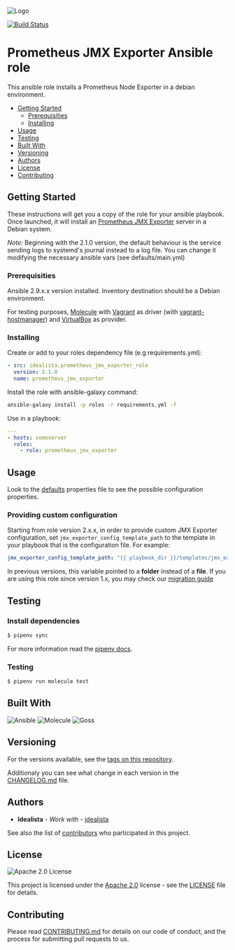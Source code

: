 ![Logo](logo.gif)

[![Build Status](https://travis-ci.org/idealista/prometheus_jmx_exporter_role.png)](https://travis-ci.org/idealista/prometheus_jmx_exporter_role)

# Prometheus JMX Exporter Ansible role

This ansible role installs a Prometheus Node Exporter in a debian environment.

- [Getting Started](#getting-started)
	- [Prerequisities](#prerequisities)
	- [Installing](#installing)
- [Usage](#usage)
- [Testing](#testing)
- [Built With](#built-with)
- [Versioning](#versioning)
- [Authors](#authors)
- [License](#license)
- [Contributing](#contributing)

## Getting Started

These instructions will get you a copy of the role for your ansible playbook. Once launched, it will install an [Prometheus JMX Exporter](https://github.com/prometheus/jmx_exporter) server in a Debian system.

*Note:* Beginning with the 2.1.0 version, the default behaviour is the service sending logs to systemd's journal instead to a log file. You can change it modifying the necessary ansible vars (see defaults/main.yml)
### Prerequisities

Ansible 2.9.x.x version installed.
Inventory destination should be a Debian environment.

For testing purposes, [Molecule](https://molecule.readthedocs.io/) with [Vagrant](https://www.vagrantup.com/) as driver (with [vagrant-hostmanager](https://github.com/devopsgroup-io/vagrant-hostmanager)) and [VirtualBox](https://www.virtualbox.org/) as provider.

### Installing

Create or add to your roles dependency file (e.g requirements.yml):

```yml
- src: idealista.prometheus_jmx_exporter_role
  version: 2.1.0
  name: prometheus_jmx_exporter
```

Install the role with ansible-galaxy command:

```sh
ansible-galaxy install -p roles -r requirements.yml -f
```

Use in a playbook:

```yml
---
- hosts: someserver
  roles:
    - role: prometheus_jmx_exporter
```

## Usage

Look to the [defaults](defaults/main.yml) properties file to see the possible configuration properties.

### Providing custom configuration

Starting from role version 2.x.x, in order to provide custom JMX Exporter configuration, set `jmx_exporter_config_template_path` to the template in your playbook that is the configuration file. For example: 

```yml
jmx_exporter_config_template_path: "{{ playbook_dir }}/templates/jmx_exporter/config/jmx_config.yml"
```

In previous versions, this variable pointed to a **folder** instead of a **file**. If you are using this role since version 1.x, you may check our [migration guide](https://github.com/idealista/prometheus_jmx_exporter_role/wiki#v1x-to-v2-migration-guide)

## Testing

### Install dependencies

```sh
$ pipenv sync
```

For more information read the [pipenv docs](https://docs.pipenv.org/).

### Testing

```sh
$ pipenv run molecule test 
```

## Built With

![Ansible](https://img.shields.io/badge/ansible-2.9.9-green.svg)
![Molecule](https://img.shields.io/badge/molecule-3.0.4-green.svg)
![Goss](https://img.shields.io/badge/goss-0.3.11-green.svg)

## Versioning

For the versions available, see the [tags on this repository](https://github.com/idealista/prometheus_jmx_exporter_role/tags).

Additionaly you can see what change in each version in the [CHANGELOG.md](CHANGELOG.md) file.

## Authors

* **Idealista** - *Work with* - [idealista](https://github.com/idealista)

See also the list of [contributors](https://github.com/idealista/prometheus_jmx_exporter_role/contributors) who participated in this project.

## License

![Apache 2.0 License](https://img.shields.io/hexpm/l/plug.svg)

This project is licensed under the [Apache 2.0](https://www.apache.org/licenses/LICENSE-2.0) license - see the [LICENSE](LICENSE) file for details.

## Contributing

Please read [CONTRIBUTING.md](.github/CONTRIBUTING.md) for details on our code of conduct, and the process for submitting pull requests to us.

